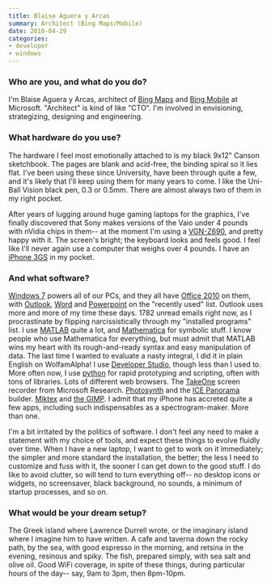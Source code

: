 ```yaml
---
title: Blaise Aguera y Arcas
summary: Architect (Bing Maps/Mobile)
date: 2010-04-29
categories:
- developer
- windows
---
```


### Who are you, and what do you do?

I'm Blaise Aguera y Arcas, architect of [Bing Maps](http://www.bing.com/ "Microsoft's search engine.") and [Bing Mobile](http://www.discoverbing.com/mobile/ "The mobile version of Bing.") at Microsoft. "Architect" is kind of like "CTO". I'm involved in envisioning, strategizing, designing and engineering.

### What hardware do you use?

The hardware I feel most emotionally attached to is my black 9x12" Canson sketchbook. The pages are blank and acid-free, the binding spiral so it lies flat. I've been using these since University, have been through quite a few, and it's likely that I'll keep using them for many years to come. I like the Uni-Ball Vision black pen, 0.3 or 0.5mm. There are almost always two of them in my right pocket.

After years of lugging around huge gaming laptops for the graphics, I've finally discovered that Sony makes versions of the Vaio under 4 pounds with nVidia chips in them-- at the moment I'm using a [VGN-Z690][vgn-z690], and pretty happy with it. The screen's bright; the keyboard looks and feels good. I feel like I'll never again use a computer that weighs over 4 pounds. I have an [iPhone 3GS][iphone-3gs] in my pocket.

### And what software?

[Windows 7][windows-7] powers all of our PCs, and they all have [Office 2010][office] on them, with [Outlook][], [Word][] and [Powerpoint][] on the "recently used" list. Outlook uses more and more of my time these days. 1782 unread emails right now, as I procrastinate by flipping narcissistically through my "installed programs" list. I use [MATLAB][] quite a lot, and [Mathematica][] for symbolic stuff. I know people who use Mathematica for everything, but must admit that MATLAB wins my heart with its rough-and-ready syntax and easy manipulation of data. The last time I wanted to evaluate a nasty integral, I did it in plain English on WolfamAlpha! I use [Developer Studio][visual-studio], though less than I used to. More often now, I use [python][] for rapid prototyping and scripting, often with tons of libraries. Lots of different web browsers. The [TakeOne][] screen recorder from Microsoft Research. [Photosynth][] and the [ICE Panorama][ice] builder. [Miktex][] and [the GIMP][gimp]. I admit that my iPhone has accreted quite a few apps, including such indispensables as a spectrogram-maker. More than one.

I'm a bit irritated by the politics of software. I don't feel any need to make a statement with my choice of tools, and expect these things to evolve fluidly over time. When I have a new laptop, I want to get to work on it immediately; the simpler and more standard the installation, the better; the less I need to customize and fuss with it, the sooner I can get down to the good stuff. I do like to avoid clutter, so will tend to turn everything off-- no desktop icons or widgets, no screensaver, black background, no sounds, a minimum of startup processes, and so on.

### What would be your dream setup?

The Greek island where Lawrence Durrell wrote, or the imaginary island where I imagine him to have written. A cafe and taverna down the rocky path, by the sea, with good espresso in the morning, and retsina in the evening, resinous and spiky. The fish, prepared simply, with sea salt and olive oil. Good WiFi coverage, in spite of these things, during particular hours of the day-- say, 9am to 3pm, then 8pm-10pm.

[gimp]: https://www.gimp.org/ "An open-source image editor."
[ice]: https://www.microsoft.com/en-us/research/redirect/?ref=https://research.microsoft.com/en-us/um/redmond/projects/ice/ "Panorama image stitching software."
[iphone-3gs]: https://en.wikipedia.org/wiki/IPhone_3GS "A 3 megapixel smartphone."
[mathematica]: https://www.wolfram.com/mathematica/ "Computation and simulation software."
[matlab]: https://en.wikipedia.org/wiki/MATLAB "A language and environment for data computation."
[miktex]: https://miktex.org/ "Typesetting software for Windows."
[office]: https://www.microsoft.com/en-us/microsoft-365 "An office productivity suite."
[outlook]: https://www.microsoft.com/en-us/microsoft-365/outlook/outlook-for-business "An email, calendar and contact software suite."
[photosynth]: http://web.archive.org/web/20210914004232/http://photosynth.net/ "A web service for sewing images into a 3D scene."
[powerpoint]: https://www.microsoft.com/en-us/microsoft-365/powerpoint "Presentation software."
[python]: https://www.python.org/ "An interpreted scripting language."
[takeone]: https://www.microsoft.com/en-us/research/project/takeone-screen-recording-and-presentation/ "Screen recording software."
[vgn-z690]: http://web.archive.org/web/20150821091842/http://www.cnet.com:80/products/sony-vaio-z-series-vgn-z690-13-1-core-2-duo-p8700-vista-home-premium-64-bit-2-gb-ram-160-gb-hdd/ "A PC laptop with a 13.1 inch screen."
[visual-studio]: http://web.archive.org/web/20180617165945/https://www.visualstudio.com/ "A Windows development environment."
[windows-7]: https://en.wikipedia.org/wiki/Windows_7 "An operating system."
[word]: https://www.microsoft.com/en-us/microsoft-365/word "A document editor."
